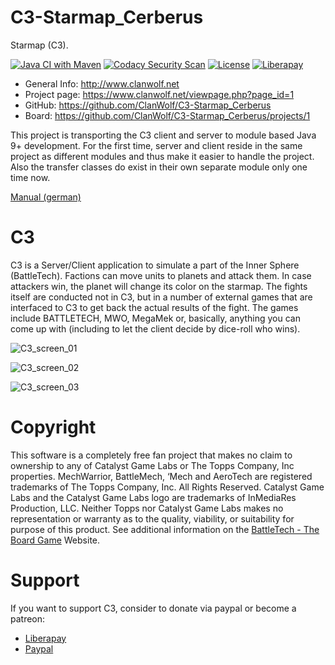 # C3-Starmap_Cerberus
Starmap (C3).

[![Java CI with Maven](https://github.com/ClanWolf/C3-Starmap_Cerberus/actions/workflows/maven.yml/badge.svg)](https://github.com/ClanWolf/C3-Starmap_Cerberus/actions/workflows/maven.yml) [![Codacy Security Scan](https://github.com/ClanWolf/C3-Starmap_Cerberus/actions/workflows/codacy-analysis.yml/badge.svg)](https://github.com/ClanWolf/C3-Starmap_Cerberus/actions/workflows/codacy-analysis.yml) [![License](https://img.shields.io/badge/License-Apache%202.0-blue.svg)](https://opensource.org/licenses/Apache-2.0) [![Liberapay](https://img.shields.io/liberapay/receives/WarWolfen.svg?logo=liberapay)](https://liberapay.com/WarWolfen)

* General Info: <http://www.clanwolf.net>
* Project page: <https://www.clanwolf.net/viewpage.php?page_id=1>
* GitHub: <https://github.com/ClanWolf/C3-Starmap_Cerberus>
* Board: <https://github.com/ClanWolf/C3-Starmap_Cerberus/projects/1>

This project is transporting the C3 client and server to module based Java 9+ development.
For the first time, server and client reside in the same project as different modules and thus make it easier to handle the project.
Also the transfer classes do exist in their own separate module only one time now.

[Manual (german)](https://www.clanwolf.net/apps/C3/C3_Manual_de.pdf "Manual (german)")

# C3
C3 is a Server/Client application to simulate a part of the Inner Sphere (BattleTech). Factions can move units to planets and attack them. In case attackers win, the planet will change its color on the starmap. The fights itself are conducted not in C3, but in a number of external games that are interfaced to C3 to get back the actual results of the fight. The games include BATTLETECH, MWO, MegaMek or, basically, anything you can come up with (including to let the client decide by dice-roll who wins).

![C3_screen_01](https://user-images.githubusercontent.com/16292643/119111321-3f169b80-ba23-11eb-9ec2-9608cab8a8a3.png)

![C3_screen_02](https://user-images.githubusercontent.com/16292643/119111387-505fa800-ba23-11eb-9eeb-af578fabf0c8.png)

![C3_screen_03](https://user-images.githubusercontent.com/16292643/119111407-548bc580-ba23-11eb-9b9b-8c8b8b1fd28d.png)

# Copyright
This software is a completely free fan project that makes no claim to ownership to any of Catalyst Game Labs or The Topps Company, Inc properties. MechWarrior, BattleMech, ‘Mech and AeroTech are registered trademarks of The Topps Company, Inc. All Rights Reserved. Catalyst Game Labs and the Catalyst Game Labs logo are trademarks of InMediaRes Production, LLC. Neither Topps nor Catalyst Game Labs makes no representation or warranty as to the quality, viability, or suitability for purpose of this product.
See additional information on the [BattleTech - The Board Game](https://bg.battletech.com/?page_id=34) Website.

# Support
If you want to support C3, consider to donate via paypal or become a patreon:
* [Liberapay](https://liberapay.com/WarWolfen "Liberapay")
* [Paypal](https://www.paypal.com/donate?token=AwC5gorl98THoYU4nCfwClErqsySjRleA5PRrgjHXiQcCSSz5unSHbdSnpHQbJDjqzzZVSO6r7Ngv9Vw "Paypal")
